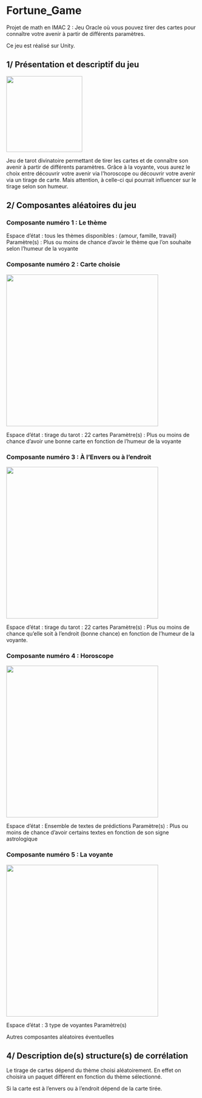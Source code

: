 # Fortune_Game

Projet de math en IMAC 2 :  Jeu Oracle où vous pouvez tirer des cartes pour connaître votre avenir à partir de différents paramètres.

Ce jeu est réalisé sur Unity.

## 1/ Présentation et descriptif du jeu

<a href="https://zupimages.net/viewer.php?id=20/12/ehzu.jpg"><img src="https://zupimages.net/up/20/12/ehzu.jpg" width="200" alt=""/></a>

Jeu de tarot divinatoire permettant de tirer les cartes et de connaître son avenir à partir de différents paramètres. Grâce à la voyante, vous aurez le choix entre découvrir votre avenir via l'horoscope ou découvrir votre avenir via un tirage de carte. Mais attention, à celle-ci qui pourrait influencer sur le tirage selon son humeur.

## 2/ Composantes aléatoires du jeu

### Composante numéro 1 : Le thème

Espace d’état : tous les thèmes disponibles : {amour, famille, travail}
Paramètre(s) : Plus ou moins de chance d’avoir le thème que l’on souhaite selon l’humeur de la voyante


### Composante numéro 2 : Carte choisie

<a href="https://zupimages.net/viewer.php?id=20/12/0yog.jpg"><img src="https://zupimages.net/up/20/12/0yog.jpg" alt="" width="400"/></a>

Espace d’état : tirage du tarot : 22 cartes
Paramètre(s) : Plus ou moins de chance d’avoir une bonne carte en fonction de l’humeur de la voyante


### Composante numéro 3 : À l’Envers ou à l’endroit

<a href="https://zupimages.net/viewer.php?id=20/12/8mt6.png"><img src="https://zupimages.net/up/20/12/8mt6.png" alt="" width="400"/></a>

Espace d’état : tirage du tarot : 22 cartes
Paramètre(s) : Plus ou moins de chance qu’elle soit à l’endroit (bonne chance) en fonction de l’humeur de la voyante. 


### Composante numéro 4 : Horoscope

<a href="https://zupimages.net/viewer.php?id=20/12/voxm.jpg"><img src="https://zupimages.net/up/20/12/voxm.jpg" alt="" width="400"/></a>

Espace d’état : Ensemble de textes de prédictions
Paramètre(s) : Plus ou moins de chance d’avoir certains textes en fonction de son signe astrologique


### Composante numéro 5 : La voyante

<a href="https://zupimages.net/viewer.php?id=20/12/v95z.jpg"><img src="https://zupimages.net/up/20/12/v95z.jpg" alt="" width="400"/></a>

Espace d’état : 3 type de voyantes
Paramètre(s)

Autres composantes aléatoires éventuelles

## 4/ Description de(s) structure(s) de corrélation

Le tirage de cartes dépend du thème choisi aléatoirement. En effet on choisira un paquet différent en fonction du thème sélectionné. 

Si la carte est à l’envers ou à l’endroit dépend de la carte tirée.   





